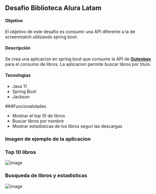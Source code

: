 ## Desafio Biblioteca Alura Latam
#### Objetivo
El objetivo de este desafio es consumir una API diferente a la de screenmatch utilizando spring boot.
#### Descripción
Se crea una aplicacion en spring boot que consume la API de <a href="https://gutendex.com/?ref=public_apis"><strong>Gutenbex</strong></a> para el consumo de libros. La aplicacion permite buscar libros por titulo.
#### Tecnologias
- Java 11
- Spring Boot
- Jackson

###Funcionalidades
- Mostrar el top 10 de libros
- Buscar libros por nombre
- Mostrar estadisticas de los libros segun las descargas

### Imagen de ejemplo de la aplicacion
### Top 10 libros
![image](https://github.com/andresAGM/DesafioLibrosApi/assets/63425668/5fea9088-d6a8-4b5d-8bcb-e2fa73bfb6af)
### Busqueda de libros y estadisticas
![image](https://github.com/andresAGM/DesafioLibrosApi/assets/63425668/9fadbc6b-93df-446e-acd9-7c46f9179f18)
